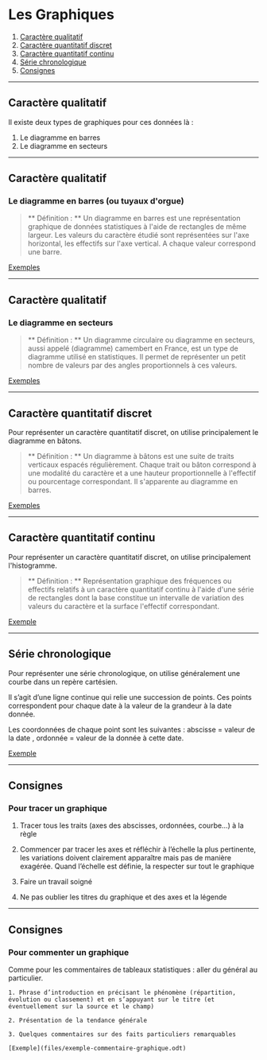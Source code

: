 # Les Graphiques

  1. [Caractère qualitatif](#/8/1)
  2. [Caractère quantitatif discret](#/8/4)
  3. [Caractère quantitatif continu](#/8/5)
  4. [Série chronologique](#/8/6)
  5. [Consignes](#/8/7)


----

## Caractère qualitatif

Il existe deux types de graphiques pour ces données là :
  1. Le diagramme en barres  
  2. Le diagramme en secteurs

----

## Caractère qualitatif

### Le diagramme en barres (ou tuyaux d'orgue)

> ** Définition : **
> Un diagramme en barres est une représentation graphique de données statistiques à l'aide de rectangles de même largeur. Les valeurs du caractère étudié sont représentées sur l'axe horizontal, les effectifs sur l'axe vertical. A chaque valeur correspond une barre.

[Exemples](files/exemples-diagramme-barres.odt)

----

## Caractère qualitatif

### Le diagramme en secteurs

> ** Définition : **
> Un diagramme circulaire ou diagramme en secteurs, aussi appelé (diagramme) camembert en France, est un type de diagramme utilisé en statistiques. Il permet de représenter un petit nombre de valeurs par des angles proportionnels à ces valeurs.

[Exemples](files/exemples-diagramme-secteurs.odt)

----

## Caractère quantitatif discret

Pour représenter un caractère quantitatif discret, on utilise principalement le diagramme en bâtons.

> ** Définition : **
> Un diagramme à bâtons est une suite de traits verticaux espacés régulièrement. Chaque trait ou bâton correspond à une modalité du caractère et a une hauteur proportionnelle à l'effectif ou pourcentage correspondant. Il s'apparente au diagramme en barres.

[Exemples](files/exemples-diagramme-batons.odt)

----

## Caractère quantitatif continu

Pour représenter un caractère quantitatif discret, on utilise principalement l'histogramme.

> ** Définition : **
> Représentation graphique des fréquences ou effectifs relatifs à un caractère quantitatif continu à l'aide d'une série de rectangles dont la base constitue un intervalle de variation des valeurs du caractère et la surface l'effectif correspondant.

[Exemple](files/exemple-histogramme.odt)

----

## Série chronologique

Pour représenter une série chronologique, on utilise généralement une courbe dans un repère cartésien.

Il s’agit d’une ligne continue qui relie une succession de points. Ces points correspondent pour chaque date à la valeur de la grandeur à la date donnée.  

Les coordonnées de chaque point sont les suivantes : abscisse = valeur de la date , ordonnée = valeur de la donnée à cette date.

[Exemple](files/exemple-courbe.odt)

----

## Consignes

### Pour tracer un graphique

  1. Tracer tous les traits (axes des abscisses, ordonnées, courbe…) à la règle 

  2. Commencer par tracer les axes et réfléchir à l’échelle la plus pertinente, les  variations doivent clairement apparaître mais pas de manière exagérée. Quand l’échelle est définie, la respecter sur tout le graphique 

  3. Faire un travail soigné

  4. Ne pas oublier les titres du graphique et des axes et la légende

---

## Consignes

### Pour commenter un graphique

Comme pour les commentaires de tableaux statistiques : aller du général au particulier.

    1. Phrase d’introduction en précisant le phénomène (répartition, évolution ou classement) et en s’appuyant sur le titre (et éventuellement sur la source et le champ)

    2. Présentation de la tendance générale

    3. Quelques commentaires sur des faits particuliers remarquables

    [Exemple](files/exemple-commentaire-graphique.odt)
